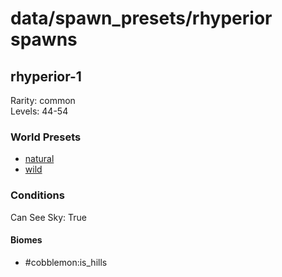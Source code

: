# data/spawn_presets/rhyperior spawns  
  
## rhyperior-1  
Rarity: common  
Levels: 44-54  
  
### World Presets  
* [natural](/data/world_presets/natural.md)  
* [wild](/data/world_presets/wild.md)  
  
### Conditions  
Can See Sky: True  
  
#### Biomes  
  * #cobblemon:is_hills
  
